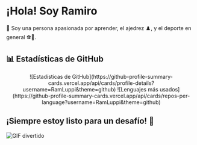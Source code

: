 # ¡Hola! Soy Ramiro

👋 Soy una persona apasionada por aprender, el ajedrez ♟️, y el deporte en general ⚽🏀.

## 📊 Estadísticas de GitHub
<div align="center" style="display: flex; justify-content: space-between;">
  ![Estadísticas de GitHub](https://github-profile-summary-cards.vercel.app/api/cards/profile-details?username=RamLuppi&theme=github)
  ![Lenguajes más usados](https://github-profile-summary-cards.vercel.app/api/cards/repos-per-language?username=RamLuppi&theme=github)
</div>

## ¡Siempre estoy listo para un desafío! 🚚
![GIF divertido](https://media.tenor.com/9AhA9h8JP6oAAAAM/cat-chess.gif)
